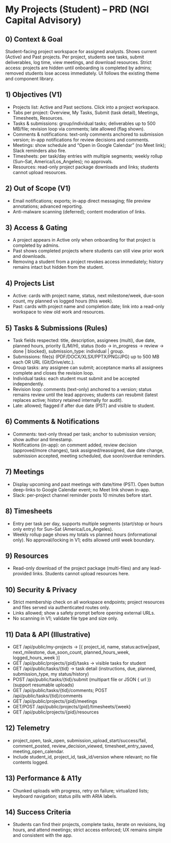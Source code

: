 # My Projects (Student) – PRD (NGI Capital Advisory)

## 0) Context & Goal
Student-facing project workspace for assigned analysts. Shows current (Active) and Past projects. Per project, students see tasks, submit deliverables, log time, view meetings, and download resources. Strict access: projects are hidden until onboarding is completed by admins; removed students lose access immediately. UI follows the existing theme and component library.

## 1) Objectives (V1)
- Projects list: Active and Past sections. Click into a project workspace.
- Tabs per project: Overview, My Tasks, Submit (task detail), Meetings, Timesheets, Resources.
- Tasks & submissions: group/individual tasks; deliverables up to 500 MB/file; revision loop via comments; late allowed (flag shown).
- Comments & notifications: text-only comments anchored to submission version; in-app notifications for review decisions and comments.
- Meetings: show schedule and “Open in Google Calendar” (no Meet link); Slack reminders also fire.
- Timesheets: per task/day entries with multiple segments; weekly rollup (Sun–Sat, America/Los_Angeles); no approvals.
- Resources: read-only project package downloads and links; students cannot upload resources.

## 2) Out of Scope (V1)
- Email notifications; exports; in-app direct messaging; file preview annotations; advanced reporting.
- Anti-malware scanning (deferred); content moderation of links.

## 3) Access & Gating
- A project appears in Active only when onboarding for that project is completed by admins.
- Past shows completed projects where students can still view prior work and downloads.
- Removing a student from a project revokes access immediately; history remains intact but hidden from the student.

## 4) Projects List
- Active: cards with project name, status, next milestone/week, due-soon count, my planned vs logged hours (this week).
- Past: cards with project name and completion date; link into a read-only workspace to view old work and resources.

## 5) Tasks & Submissions (Rules)
- Task fields respected: title, description, assignees (multi), due date, planned hours, priority (L/M/H), status (todo → in_progress → review → done | blocked), submission_type: individual | group.
- Submissions: file(s) (PDF/DOCX/XLSX/PPTX/PNG/JPG) up to 500 MB each OR URL (Git/Drive/etc.).
- Group tasks: any assignee can submit; acceptance marks all assignees complete and closes the revision loop.
- Individual tasks: each student must submit and be accepted independently.
- Revision loop: comments (text-only) anchored to a version; status remains review until the lead approves; students can resubmit (latest replaces active; history retained internally for audit).
- Late: allowed; flagged if after due date (PST) and visible to student.

## 6) Comments & Notifications
- Comments: text-only thread per task; anchor to submission version; show author and timestamp.
- Notifications (in-app): on comment added, review decision (approved/more changes), task assigned/reassigned, due date change, submission accepted, meeting scheduled, due soon/overdue reminders.

## 7) Meetings
- Display upcoming and past meetings with date/time (PST). Open button deep-links to Google Calendar event; no Meet link shown in-app.
- Slack: per-project channel reminder posts 10 minutes before start.

## 8) Timesheets
- Entry per task per day, supports multiple segments (start/stop or hours only entry) for Sun–Sat (America/Los_Angeles).
- Weekly rollup page shows my totals vs planned hours (informational only). No approval/locking in V1; edits allowed until week boundary.

## 9) Resources
- Read-only download of the project package (multi-files) and any lead-provided links. Students cannot upload resources here.

## 10) Security & Privacy
- Strict membership check on all workspace endpoints; project resources and files served via authenticated routes only.
- Links allowed; show a safety prompt before opening external URLs.
- No scanning in V1; validate file type and size only.

## 11) Data & API (Illustrative)
- GET /api/public/my-projects → [{ project_id, name, status:active|past, next_milestone, due_soon_count, planned_hours_week, logged_hours_week }]
- GET /api/public/projects/{pid}/tasks → visible tasks for student
- GET /api/public/tasks/{tid} → task detail (instructions, due, planned, submission_type, my status/history)
- POST /api/public/tasks/{tid}/submit (multipart file or JSON { url }) (support resumable uploads)
- GET /api/public/tasks/{tid}/comments; POST /api/public/tasks/{tid}/comments
- GET /api/public/projects/{pid}/meetings
- GET/POST /api/public/projects/{pid}/timesheets/{week}
- GET /api/public/projects/{pid}/resources

## 12) Telemetry
- project_open, task_open, submission_upload_start/success/fail, comment_posted, review_decision_viewed, timesheet_entry_saved, meeting_open_calendar.
- Include student_id, project_id, task_id/version where relevant; no file contents logged.

## 13) Performance & A11y
- Chunked uploads with progress, retry on failure; virtualized lists; keyboard navigation; status pills with ARIA labels.

## 14) Success Criteria
- Students can find their projects, complete tasks, iterate on revisions, log hours, and attend meetings; strict access enforced; UX remains simple and consistent with the app.
